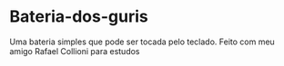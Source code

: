 # Bateria-dos-guris
Uma bateria simples que pode ser tocada pelo teclado. Feito com meu amigo Rafael Collioni para estudos
